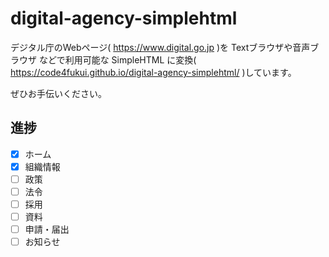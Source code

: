 # digital-agency-simplehtml

デジタル庁のWebページ( https://www.digital.go.jp )を Textブラウザや音声ブラウザ などで利用可能な SimpleHTML に変換( https://code4fukui.github.io/digital-agency-simplehtml/ )しています。

ぜひお手伝いください。

## 進捗

- [x] ホーム
- [x] 組織情報
- [ ] 政策
- [ ] 法令
- [ ] 採用
- [ ] 資料
- [ ] 申請・届出
- [ ] お知らせ
